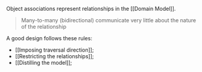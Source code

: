 Object associations represent relationships in the [[Domain Model]].

> Many-to-many (bidirectional) communicate very little about the nature of the relationship

A good design follows these rules:
- [[Imposing traversal direction]];
- [[Restricting the relationships]];
- [[Distilling the model]];
